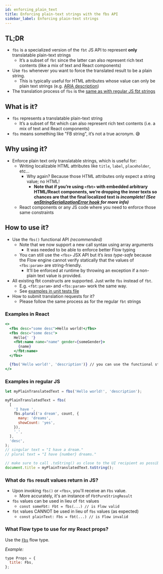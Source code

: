 ```yaml
---
id: enforcing_plain_text
title: Enforcing plain-text strings with the fbs API
sidebar_label: Enforcing plain-text strings
---
```


## TL;DR

* `fbs` is a specialized version of the `fbt` JS API to represent **only** translatable plain-text strings
   * It’s a subset of `fbt` since the latter can also represent rich text contents (like a mix of text and React components)
* Use `fbs` whenever you want to force the translated result to be a plain string.
   * This is typically useful for HTML attributes whose value can only be plain text strings (e.g. [ARIA description](https://developer.mozilla.org/en-US/docs/Web/Accessibility/ARIA/Attributes/aria-description))
* The translation process of `fbs` is the [same as with regular JS fbt strings](https://www.internalfb.com/intern/wiki/Getting-started-with-i--n/clientside-in/#how-do-i-make-sure-my-st)

## What is it?

* `fbs` represents a translatable plain-text string
   * It’s a subset of fbt which can also represent rich text contents (i.e. a mix of text and React components)
* `fbs` means something like "FB string", it’s not a true acronym. 😅

## Why using it?

* Enforce plain text only translatable strings, which is useful for:
   * Writing localizable HTML attributes like `title`, `label`, `placeholder`, etc...
      * Why again? Because those HTML attributes only expect a string value; no HTML!
         * **Note that if you’re using `<fbt>` with embedded arbitrary HTML/React components, we’re dropping the inner texts so chances are that the final localized text is *incomplete! (See [onStringSerializationError hook](https://github.com/facebook/fbt/blob/09ad3546a2f02c53af4c031113989564872eba34/flow-types/libdef/fbt.js#L109-L131) for more info)***
   * React components or any JS code where you need to enforce those same constraints

## How to use it?

* Use the `fbs()` functional API *(recommended)*
   * Note that we now support a new call syntax using array arguments
      * It was needed to be able to enforce better Flow typing
   * You can still use the `<fbs>` JSX API but it’s *less type-safe* because the Flow engine cannot verify statically that the values of `<fbs:param>` are string-friendly.
      * It’ll be enforced at runtime by throwing an exception if a non-plain text value is provided.
* All existing fbt constructs are supported. Just write `fbs` instead of `fbt`.
   * E.g. `<fbt:param>` and `<fbs:param>` work the same way.
   * See [examples in unit tests file](https://github.com/facebook/fbt/blob/09ad3546a2f02c53af4c031113989564872eba34/runtime/shared/__tests__/fbs-test.js)
* How to submit translation requests for it?
   * Please follow the same process as for the regular `fbt` strings

### Examples in React

```jsx
<>
  <fbs desc="some desc">Hello world!</fbs>
  <fbs desc="some desc">
    Hello{' '}
    <fbt:name name="name" gender={someGender}>
      {name}
    </fbt:name>
  </fbs>

  {fbs('Hello world!', 'description')} // you can use the functional style too
</>
```
### Examples in regular JS

```js
let myPlainTranslatedText = fbs('Hello world!', 'description');

myPlainTranslatedText = fbs(
  [
    'I have ',
    fbs.plural('a dream', count, {
      many: 'dreams',
      showCount: 'yes',
    }),
    '.',
  ],
  'desc',
);
// singular text = "I have a dream."
// plural text = "I have {number} dreams."

// make sure to call .toString() as close to the UI recipient as possible
document.title = myPlainTranslatedText.toString();
```
### What do `fbs` result values return in JS?

* Upon invoking `fbs()` or `<fbs>`, you'll receive an `Fbs` value.
   * More accurately, it's an instance of `FbtPureStringResult`
* `fbs` values can be used in lieu of `fbt` values
   * `const someFbt: Fbt = fbs(...) // is Flow valid`
* `fbt` values CANNOT be used in lieu of `fbs` values (as expected)
   * `const plainText: Fbs = fbt(...) // is Flow invalid`

### What Flow type to use for my React props?

Use the [`Fbs`](https://github.com/facebook/fbt/blob/09ad3546a2f02c53af4c031113989564872eba34/flow-types/libdef/fbt.js#L63-L69) flow type.

*Example:*

```js
type Props = {
  title: Fbs,
};
```
